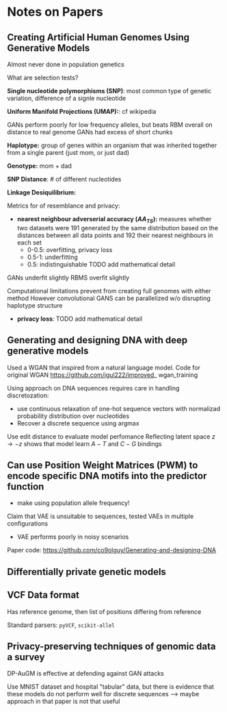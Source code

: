 # Notes on Papers

## Creating Artificial Human Genomes Using Generative Models

Almost never done in population genetics

What are selection tests?

**Single nucleotide polymorphisms (SNP)**: most common type of genetic variation, difference of a signle nucleotide

**Uniform Manifold Projections (UMAP):**: cf wikipedia


GANs perform poorly for low frequency alleles, but beats RBM overall on distance to real genome
GANs had excess of short chunks

**Haplotype:** group of genes within an organism that was inherited together from a single parent (just mom, or just dad)

**Genotype:** mom + dad

**SNP Distance**: # of different nucleotides

**Linkage Desiquilibrium:**


Metrics for of resemblance and privacy:
- **nearest neighbour adverserial accuracy ($AA_{TS}$):** measures whether two datasets were 191 generated by the same distribution based on the distances between all data points and 192 their nearest neighbours in each set
    - 0-0.5: overfitting, privacy loss 
    - 0.5-1: underfitting
    - 0.5: indistinguishable
TODO add mathematical detail

GANs underfit slightly
RBMS overfit slightly

Computational limitations prevent from creating full genomes with either method
However convolutional GANS can be parallelized w/o disrupting haplotype structure


- **privacy loss**:
TODO add mathematical detail


## Generating and designing DNA with deep generative models

Used a WGAN that inspired from a natural language model.
Code for original WGAN https://github.com/igul222/improved_ wgan_training

Using approach on DNA sequences requires care in handling discretozation:
- use continuous relaxation of one-hot sequence vectors with normalizad
probability distribution over nucleotides
- Recover a discrete sequence using argmax

Use edit distance to evaluate model perfomance
Reflecting latent space $z \rightarrow -z$ shows that model learn 
$A-T$ and $C-G$ bindings 

Can use **Position Weight Matrices** (PWM) to encode specific DNA motifs
into the predictor function
- 
- make using population allele frequency!


Claim that VAE is unsuitable to sequences, tested VAEs in multiple configurations
- VAE performs poorly in noisy scenarios

Paper code: https://github.com/co9olguy/Generating-and-designing-DNA


## Differentially private genetic models


## VCF Data format

Has reference genome, then list of positions differing from reference

Standard parsers: `pyVCF`, `scikit-allel`


## Privacy-preserving techniques of genomic data a survey

DP-AuGM is effective at defending against GAN attacks

Use MNIST dataset and hospital "tabular" data, but there is evidence that these
models do not perform well for discrete sequences --> maybe approach in that paper 
is not that useful